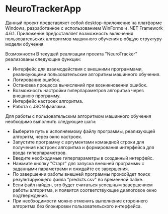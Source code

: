 # NeuroTrackerApp
Данный проект представляет собой desktop-приложение на платформе Windows, разработанное с использованием WinForms и .NET Framework 4.6.1. 
Приложение предоставляет возможность включения пользовательских алгоритмов машинного обучения в общую структуру модели обучения.

Возможности
В текущей реализации проекта "NeuroTracker" реализованы следующие функции:
- Интерфейс для взаимодействия с внешними программами, реализующими пользовательские алгоритмы машинного обучения.
- Логирование ошибок.
- Остановка процесса вычислений при возникновении ошибок.
- Возможность настройки гиперпараметров алгоритма через внешнюю программу.
- Интерфейс настроек алгоритма.
- Работа с JSON файлами.

Для работы с пользовательским алгоритмом машинного обучения необходимо выполнить следующие шаги:
- Выберите путь к исполняемому файлу программы, реализующей алгоритм, через окно настроек.
- Запустите программу с аргументами командной строки для получения настроек алгоритма и формирования интерфейса для ввода гиперпараметров.
- Введите необходимые гиперпараметры в созданный интерфейс.
- Нажмите кнопку "Старт" для запуска внешней программы с заданными параметрами и ожидайте ее завершения.
- По завершении работы внешней программы произойдет поиск результирующего файла "predicts.csv" во временной папке.
- Если файл найден, это будет считаться успешным завершением работы алгоритма, и появится соответствующее диалоговое окно подтверждения.
- При необходимости можно отменить выполнение стороннего алгоритма без блокировки пользовательского интерфейса.
